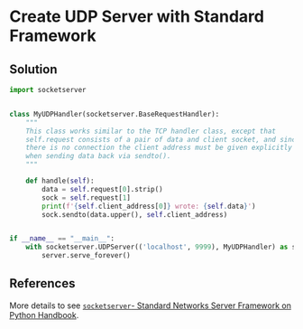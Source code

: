 # Create UDP Server with Standard Framework

## Solution

```python
import socketserver


class MyUDPHandler(socketserver.BaseRequestHandler):
    """
    This class works similar to the TCP handler class, except that
    self.request consists of a pair of data and client socket, and since
    there is no connection the client address must be given explicitly
    when sending data back via sendto().
    """

    def handle(self):
        data = self.request[0].strip()
        sock = self.request[1]
        print(f'{self.client_address[0]} wrote: {self.data}')
        sock.sendto(data.upper(), self.client_address)


if __name__ == "__main__":
    with socketserver.UDPServer(('localhost', 9999), MyUDPHandler) as server:
        server.serve_forever()
```

## References

More details to see [`socketserver`- Standard Networks Server Framework on Python Handbook](https://leven-cn.github.io/python-handbook/recipes/core/socketserver).
